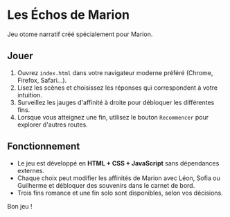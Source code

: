 # Les Échos de Marion

Jeu otome narratif créé spécialement pour Marion.

## Jouer

1. Ouvrez `index.html` dans votre navigateur moderne préféré (Chrome, Firefox, Safari...).
2. Lisez les scènes et choisissez les réponses qui correspondent à votre intuition.
3. Surveillez les jauges d'affinité à droite pour débloquer les différentes fins.
4. Lorsque vous atteignez une fin, utilisez le bouton `Recommencer` pour explorer d'autres routes.

## Fonctionnement

- Le jeu est développé en **HTML + CSS + JavaScript** sans dépendances externes.
- Chaque choix peut modifier les affinités de Marion avec Léon, Sofia ou Guilherme et débloquer des souvenirs dans le carnet de bord.
- Trois fins romance et une fin solo sont disponibles, selon vos décisions.

Bon jeu !
